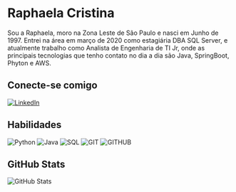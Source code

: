 
# Raphaela Cristina
Sou a Raphaela, moro na Zona Leste de São Paulo e nasci em Junho de 1997. 
Entrei na área em março de 2020 como estagiária DBA SQL Server, e atualmente trabalho como Analista de Engenharia de TI Jr, onde as principais tecnologias que tenho contato no dia a dia são Java, SpringBoot, Phyton e AWS.

## Conecte-se comigo
[![LinkedIn](https://img.shields.io/badge/LinkedIn-000?style=for-the-badge&logo=linkedin&logoColor=0E76A8)](https://www.linkedin.com/in/raphaela-britto-267bb8105/)

## Habilidades
![Python](https://img.shields.io/badge/Python-yellow) 
![Java](https://img.shields.io/badge/Java-purple)
![SQL](https://img.shields.io/badge/SQL-yellow)
![GIT](https://img.shields.io/badge/Git-purple)
![GITHUB](https://img.shields.io/badge/GitHub-yellow)


## GitHub Stats

![GitHub Stats](https://github-readme-stats.vercel.app/api?username=RaphaelaCristina&theme=transparent&bg_color=013&border_color=30A3DC&show_icons=true&icon_color=30A3DC&hide_title=true&hide=stars&text_color=FFF)
